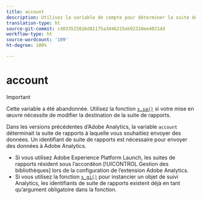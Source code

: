 ```yaml
---
title: account
description: Utilisez la variable de compte pour déterminer la suite de rapports à laquelle les données sont envoyées.
translation-type: ht
source-git-commit: c4833525816d81175a3446215eb92310ee4021dd
workflow-type: ht
source-wordcount: '109'
ht-degree: 100%

---
```



# account

>[!IMPORTANT]
>
>Cette variable a été abandonnée. Utilisez la fonction [`s.sa()`](../functions/sa-method.md) si votre mise en œuvre nécessite de modifier la destination de la suite de rapports.

Dans les versions précédentes d’Adobe Analytics, la variable `account` déterminait la suite de rapports à laquelle vous souhaitiez envoyer des données. Un identifiant de suite de rapports est nécessaire pour envoyer des données à Adobe Analytics.

* Si vous utilisez Adobe Experience Platform Launch, les suites de rapports résident sous l’accordéon [!UICONTROL Gestion des bibliothèques] lors de la configuration de l’extension Adobe Analytics.
* Si vous utilisez la fonction [`s_gi()`](../functions/s-gi.md) pour instancier un objet de suivi Analytics, les identifiants de suite de rapports existent déjà en tant qu’argument obligatoire dans la fonction.
